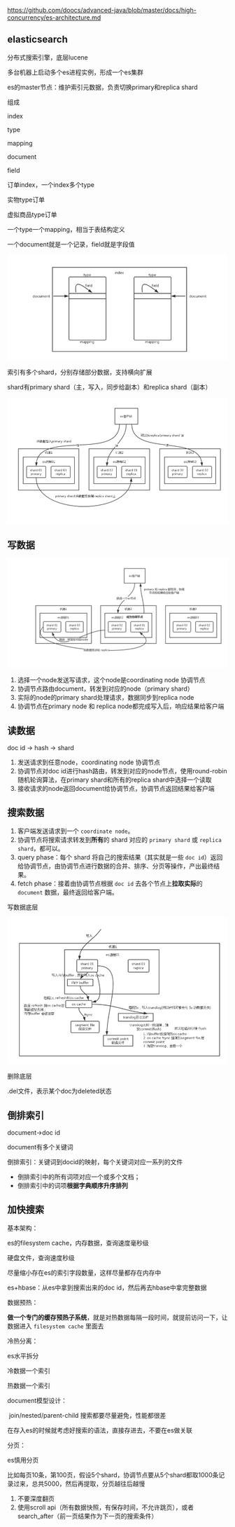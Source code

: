 https://github.com/doocs/advanced-java/blob/master/docs/high-concurrency/es-architecture.md



## elasticsearch

分布式搜索引擎，底层lucene

多台机器上启动多个es进程实例，形成一个es集群

es的master节点：维护索引元数据，负责切换primary和replica shard





组成

index

type

mapping

document

field



订单index，一个index多个type

实物type订单

虚拟商品type订单

一个type一个mapping，相当于表结构定义

一个document就是一个记录，field就是字段值

![es-index-type-mapping-document-field](assets/es-index-type-mapping-document-field.png) 



索引有多个shard，分别存储部分数据，支持横向扩展

shard有primary shard（主，写入，同步给副本）和replica shard（副本）

![es-cluster](assets/es-cluster.png) 



## 写数据

![es-write](assets/es-write.png) 

1. 选择一个node发送写请求，这个node是coordinating node 协调节点
2. 协调节点路由document，转发到对应的node（primary shard）
3. 实际的node的primary shard处理请求，数据同步到replica node
4. 协调节点在primary node 和 replica node都完成写入后，响应结果给客户端



## 读数据

doc id -> hash -> shard

1. 发送请求到任意node，coordinating node 协调节点
2. 协调节点对doc id进行hash路由，转发到对应的node节点，使用round-robin随机轮询算法，在primary shard和所有的replica shard中选择一个读取
3. 接收请求的node返回document给协调节点，协调节点返回结果给客户端



## 搜索数据

1. 客户端发送请求到一个 `coordinate node`。
2. 协调节点将搜索请求转发到**所有**的 shard 对应的 `primary shard` 或 `replica shard`，都可以。
3. query phase：每个 shard 将自己的搜索结果（其实就是一些 `doc id`）返回给协调节点，由协调节点进行数据的合并、排序、分页等操作，产出最终结果。
4. fetch phase：接着由协调节点根据 `doc id` 去各个节点上**拉取实际**的 `document` 数据，最终返回给客户端。



写数据底层

![es-write-detail](assets/es-write-detail.png) 

删除底层

.del文件，表示某个doc为deleted状态



## 倒排索引

document->doc id

document有多个关键词

倒排索引：关键词到docid的映射，每个关键词对应一系列的文件

- 倒排索引中的所有词项对应一个或多个文档；
- 倒排索引中的词项**根据字典顺序升序排列**



## 加快搜索

基本架构：

es的filesystem cache，内存数据，查询速度毫秒级

硬盘文件，查询速度秒级

尽量缩小存在es的索引字段数量，这样尽量都存在内存中

es+hbase：从es中拿到搜索出来的doc id，然后再去hbase中拿完整数据



数据预热：

**做一个专门的缓存预热子系统**，就是对热数据每隔一段时间，就提前访问一下，让数据进入 `filesystem cache` 里面去 



冷热分离：

es水平拆分

冷数据一个索引

热数据一个索引



document模型设计：

 join/nested/parent-child 搜索都要尽量避免，性能都很差 

在存入es的时候就考虑好搜索的语法，直接存进去，不要在es做关联



分页：

es慎用分页

比如每页10条，第100页，假设5个shard，协调节点要从5个shard都取1000条记录过来，总共5000，然后再提取，分页越往后越慢

1. 不要深度翻页
2. 使用scroll api（所有数据快照，有保存时间，不允许跳页），或者search_after（前一页结果作为下一页的搜索条件）









